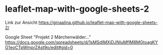 # leaflet-map-with-google-sheets-2

Link zur Ansicht   https://ginaalina.github.io/leaflet-map-with-google-sheets-2/

Google Sheet "Projekt 2 Märchenwälder..."   https://docs.google.com/spreadsheets/d/1sMSdIMXjDJNluMflM8MGtoagKYG1eoCTpWmprZAst9o/edit#gid=0 
